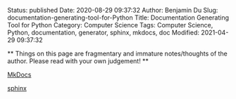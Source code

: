 Status: published
Date: 2020-08-29 09:37:32
Author: Benjamin Du
Slug: documentation-generating-tool-for-Python
Title: Documentation Generating Tool for Python
Category: Computer Science
Tags: Computer Science, Python, documentation, generator, sphinx, mkdocs, doc
Modified: 2021-04-29 09:37:32

**
Things on this page are fragmentary and immature notes/thoughts of the author.
Please read with your own judgement!
**

[MkDocs](https://www.mkdocs.org/)

[sphinx](http://www.legendu.net/misc/blog/write-documentation-for-python-packages-using-sphinx/)